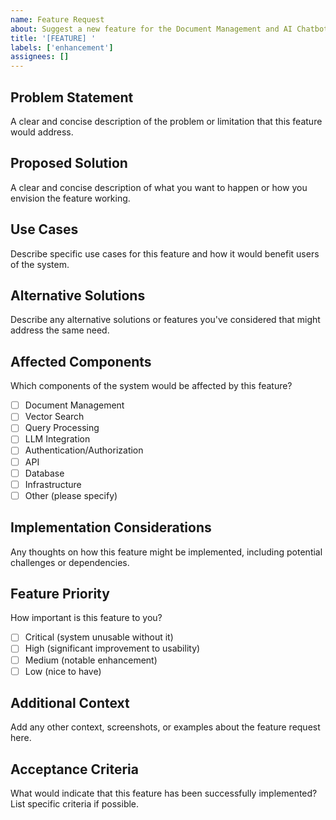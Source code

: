 ```yaml
---
name: Feature Request
about: Suggest a new feature for the Document Management and AI Chatbot System
title: '[FEATURE] '
labels: ['enhancement']
assignees: []
---
```


## Problem Statement
A clear and concise description of the problem or limitation that this feature would address.

## Proposed Solution
A clear and concise description of what you want to happen or how you envision the feature working.

## Use Cases
Describe specific use cases for this feature and how it would benefit users of the system.

## Alternative Solutions
Describe any alternative solutions or features you've considered that might address the same need.

## Affected Components
Which components of the system would be affected by this feature?
- [ ] Document Management
- [ ] Vector Search
- [ ] Query Processing
- [ ] LLM Integration
- [ ] Authentication/Authorization
- [ ] API
- [ ] Database
- [ ] Infrastructure
- [ ] Other (please specify)

## Implementation Considerations
Any thoughts on how this feature might be implemented, including potential challenges or dependencies.

## Feature Priority
How important is this feature to you?
- [ ] Critical (system unusable without it)
- [ ] High (significant improvement to usability)
- [ ] Medium (notable enhancement)
- [ ] Low (nice to have)

## Additional Context
Add any other context, screenshots, or examples about the feature request here.

## Acceptance Criteria
What would indicate that this feature has been successfully implemented? List specific criteria if possible.